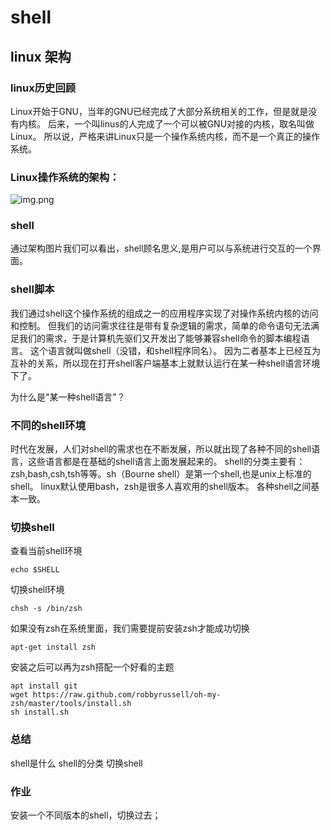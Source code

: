# shell

## linux 架构

### linux历史回顾
Linux开始于GNU，当年的GNU已经完成了大部分系统相关的工作，但是就是没有内核。
后来，一个叫linus的人完成了一个可以被GNU对接的内核，取名叫做Linux。
所以说，严格来讲Linux只是一个操作系统内核，而不是一个真正的操作系统。
### Linux操作系统的架构：
![img.png](https://n.devland.cn/images/shell/1622006950688.png)
### shell
通过架构图片我们可以看出，shell顾名思义,是用户可以与系统进行交互的一个界面。
  
### shell脚本
我们通过shell这个操作系统的组成之一的应用程序实现了对操作系统内核的访问和控制。
但我们的访问需求往往是带有复杂逻辑的需求，简单的命令语句无法满足我们的需求，于是计算机先驱们又开发出了能够兼容shell命令的脚本编程语言。
这个语言就叫做shell（没错，和shell程序同名）。
因为二者基本上已经互为互补的关系，所以现在打开shell客户端基本上就默认运行在某一种shell语言环境下了。

为什么是"某一种shell语言"？

### 不同的shell环境
时代在发展，人们对shell的需求也在不断发展，所以就出现了各种不同的shell语言，这些语言都是在基础的shell语言上面发展起来的。
shell的分类主要有：zsh,bash,csh,tsh等等。sh（Bourne shell）是第一个shell,也是unix上标准的shell。
linux默认使用bash，zsh是很多人喜欢用的shell版本。
各种shell之间基本一致。

### 切换shell
查看当前shell环境
```shell
echo $SHELL
```

切换shell环境
```shell
chsh -s /bin/zsh
```

如果没有zsh在系统里面，我们需要提前安装zsh才能成功切换
```shell
apt-get install zsh
```

安装之后可以再为zsh搭配一个好看的主题
```shell
apt install git
wget https://raw.github.com/robbyrussell/oh-my-zsh/master/tools/install.sh
sh install.sh
```

### 总结
shell是什么
shell的分类
切换shell

### 作业
安装一个不同版本的shell，切换过去；

